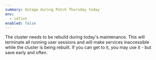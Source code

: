 ```yaml
---
summary: Outage during Patch Thursday today
env:
  - idfint
enabled: false
---
```


The cluster needs to be rebuild during today's maintenance. This will terminate all running user sessions and will make services inaccessible while the cluster is being rebuilt. If you can get to it, you may use it - but save early and often.
